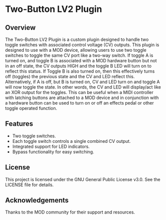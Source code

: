 # Two-Button LV2 Plugin

## Overview

The Two-Button LV2 Plugin is a custom plugin designed to handle two toggle switches with associated control voltage (CV) outputs. This plugin is designed to use with a MOD device, allowing users to use two toggle switches to toggle the same CV port like a two-way switch. If toggle A is turned on, and toggle B is associated with a MOD hardware button but not in an off state, the CV outputs HIGH and the toggle B LED will turn on to reflect this status. If Toggle B is also turned on, then this effectively turns off (toggles) the previous state and the CV and LED reflect this. Alternatively, if A is off, but B is turned on, CV and LED turn on and toggle A will now toggle the state. In other words, the CV and LED will display/act like an XOR output for the toggles. This can be useful when a MIDI controller with latching buttons are attached to a MOD device and in conjunction with a hardware button can be used to turn on or off an effects pedal or other toggle operated function.

## Features

- Two toggle switches.
- Each toggle switch controls a single combined CV output.
- Integrated support for LED indicators.
- Bypass functionality for easy switching.

## License
This project is licensed under the GNU General Public License v3.0. See the LICENSE file for details.

## Acknowledgements
Thanks to the MOD community for their support and resources.
